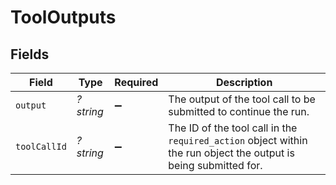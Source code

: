 # ToolOutputs


## Fields

| Field                                                                                                            | Type                                                                                                             | Required                                                                                                         | Description                                                                                                      |
| ---------------------------------------------------------------------------------------------------------------- | ---------------------------------------------------------------------------------------------------------------- | ---------------------------------------------------------------------------------------------------------------- | ---------------------------------------------------------------------------------------------------------------- |
| `output`                                                                                                         | *?string*                                                                                                        | :heavy_minus_sign:                                                                                               | The output of the tool call to be submitted to continue the run.                                                 |
| `toolCallId`                                                                                                     | *?string*                                                                                                        | :heavy_minus_sign:                                                                                               | The ID of the tool call in the `required_action` object within the run object the output is being submitted for. |
